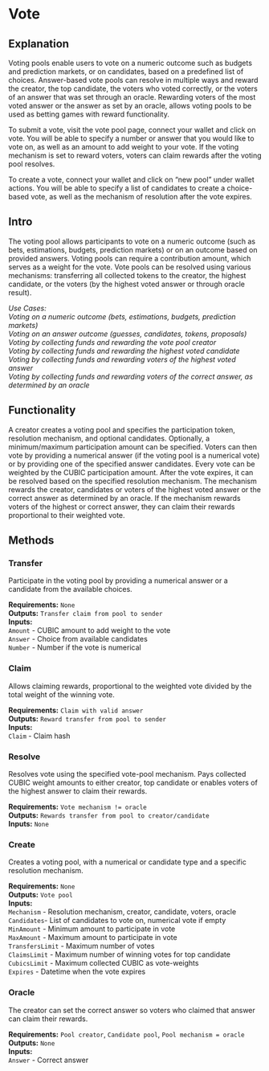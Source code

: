 # Vote

## Explanation
Voting pools enable users to vote on a numeric outcome such as budgets and prediction markets, or on candidates, based on a predefined list of choices. Answer-based vote pools can resolve in multiple ways and reward the creator, the top candidate, the voters who voted correctly, or the voters of an answer that was set through an oracle. Rewarding voters of the most voted answer or the answer as set by an oracle, allows voting pools to be used as betting games with reward functionality.

To submit a vote, visit the vote pool page, connect your wallet and click on vote. You will be able to specify a number or answer that you would like to vote on, as well as an amount to add weight to your vote. If the voting mechanism is set to reward voters, voters can claim rewards after the voting pool resolves.

To create a vote, connect your wallet and click on “new pool” under wallet actions. You will be able to specify a list of candidates to create a choice-based vote, as well as the mechanism of resolution after the vote expires.

## Intro
The voting pool allows participants to vote on a numeric outcome (such as bets, estimations, budgets, prediction markets) or on an outcome based on provided answers. Voting pools can require a contribution amount, which serves as a weight for the vote. Vote pools can be resolved using various mechanisms: transferring all collected tokens to the creator, the highest candidate, or the voters (by the highest voted answer or through oracle result).

*Use Cases:  
Voting on a numeric outcome (bets, estimations, budgets, prediction markets)  
Voting on an answer outcome (guesses, candidates, tokens, proposals)  
Voting by collecting funds and rewarding the vote pool creator  
Voting by collecting funds and rewarding the highest voted candidate  
Voting by collecting funds and rewarding voters of the highest voted answer  
Voting by collecting funds and rewarding voters of the correct answer, as determined by an oracle*

## Functionality
A creator creates a voting pool and specifies the participation token, resolution mechanism, and optional candidates. Optionally, a minimum/maximum participation amount can be specified. Voters can then vote by providing a numerical answer (if the voting pool is a numerical vote) or by providing one of the specified answer candidates. Every vote can be weighted by the CUBIC participation amount. After the vote expires, it can be resolved based on the specified resolution mechanism. The mechanism rewards the creator, candidates or voters of the highest voted answer or the correct answer as determined by an oracle. If the mechanism rewards voters of the highest or correct answer, they can claim their rewards proportional to their weighted vote.

## Methods

### Transfer
Participate in the voting pool by providing a numerical answer or a candidate from the available choices.

**Requirements:** `None`  
**Outputs:** `Transfer claim from pool to sender`  
**Inputs:**  
`Amount` - CUBIC amount to add weight to the vote  
`Answer` - Choice from available candidates  
`Number` - Number if the vote is numerical  

### Claim
Allows claiming rewards, proportional to the weighted vote divided by the total weight of the winning vote.

**Requirements:** `Claim with valid answer`  
**Outputs:** `Reward transfer from pool to sender`  
**Inputs:**  
`Claim` - Claim hash  

### Resolve
Resolves vote using the specified vote-pool mechanism. Pays collected CUBIC weight amounts to either creator, top candidate or enables voters of the highest answer to claim their rewards.

**Requirements:** `Vote mechanism != oracle`  
**Outputs:** `Rewards transfer from pool to creator/candidate`  
**Inputs:** `None`  

### Create
Creates a voting pool, with a numerical or candidate type and a specific resolution mechanism.

**Requirements:** `None`  
**Outputs:** `Vote pool`  
**Inputs:**  
`Mechanism` - Resolution mechanism, creator, candidate, voters, oracle  
`Candidates`- List of candidates to vote on, numerical vote if empty  
`MinAmount` - Minimum amount to participate in vote  
`MaxAmount` - Maximum amount to participate in vote  
`TransfersLimit` - Maximum number of votes  
`ClaimsLimit` - Maximum number of winning votes for top candidate  
`CubicsLimit` - Maximum collected CUBIC as vote-weights  
`Expires` - Datetime when the vote expires  

### Oracle
The creator can set the correct answer so voters who claimed that answer can claim their rewards.

**Requirements:** `Pool creator`, `Candidate pool`, `Pool mechanism = oracle`  
**Outputs:** `None`  
**Inputs:**  
`Answer` - Correct answer  

<div style="page-break-after: always; visibility: hidden">\pagebreak</div>